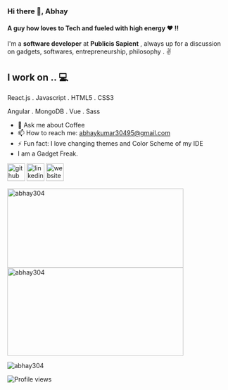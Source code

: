### Hi there 👋, Abhay
#### A guy how loves to Tech and fueled with high energy ❤ !!

I'm a **software developer** at **Publicis Sapient** , always up for a discussion on  gadgets, softwares, entrepreneurship, philosophy . ✌

## I work on .. 💻
React.js . Javascript . HTML5 . CSS3

Angular . MongoDB . Vue . Sass


- 💬 Ask me about Coffee 
- 📫 How to reach me: abhaykumar30495@gmail.com 
- ⚡ Fun fact: I love changing themes and Color Scheme of my IDE 
-  I am a Gadget Freak.

[<img src='https://cdn.jsdelivr.net/npm/simple-icons@3.0.1/icons/github.svg' alt='github' height='40'>](https://github.com/abhay304)  [<img src='https://cdn.jsdelivr.net/npm/simple-icons@3.0.1/icons/linkedin.svg' alt='linkedin' height='40'>](https://www.linkedin.com/in/abhay-kumar-9545a0199/)  [<img src='https://cdn.jsdelivr.net/npm/simple-icons@3.0.1/icons/icloud.svg' alt='website' height='40'>](https://abhay304portfolio.herokuapp.com/)  


<p><img height="180" width="400" align="left" src="https://github-readme-stats.vercel.app/api/top-langs?username=abhay304&show_icons=true&locale=en&layout=compact" alt="abhay304" /></p>

<p>&nbsp;<img  height="200" width="400" align="center" src="https://github-readme-stats.vercel.app/api?username=abhay304&show_icons=true&locale=en" alt="abhay304" /></p>

<p><img align="center" src="https://github-readme-streak-stats.herokuapp.com/?user=abhay304&" alt="abhay304" /></p>


![Profile views](https://gpvc.arturio.dev/abhay304)  


